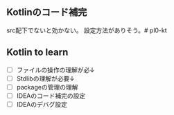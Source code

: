 ## Kotlinのコード補完
src配下でないと効かない。
設定方法がありそう。# pl0-kt


## Kotlin to learn
- [ ] ファイルの操作の理解が必↓
- [ ] Stdlibの理解が必要↓
- [ ] packageの管理の理解
- [ ] IDEAのコード補完の設定
- [ ] IDEAのデバグ設定   